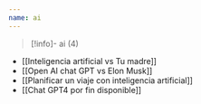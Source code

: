```yaml
---
name: ai
---
```

> [!info]- ai (4)

- [[Inteligencia artificial vs Tu madre]]
- [[Open AI chat GPT vs Elon Musk]]
- [[Planificar un viaje con inteligencia artificial]]
- [[Chat GPT4 por fin disponible]]